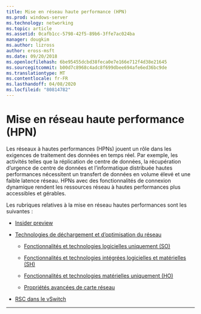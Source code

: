 ```yaml
---
title: Mise en réseau haute performance (HPN)
ms.prod: windows-server
ms.technology: networking
ms.topic: article
ms.assetid: 0cafb1cc-5798-42f5-89b6-3ffe7ac024ba
manager: dougkim
ms.author: lizross
author: eross-msft
ms.date: 09/20/2018
ms.openlocfilehash: 6be95455dcbd38feca0e7e166e712f4d38e21645
ms.sourcegitcommit: b00d7c8968c4adc8f699dbee694afe6ed36bc9de
ms.translationtype: MT
ms.contentlocale: fr-FR
ms.lasthandoff: 04/08/2020
ms.locfileid: "80814782"
---
```

# <a name="high-performance-networking-hpn"></a>Mise en réseau haute performance (HPN)

Les réseaux à hautes performances (HPNs) jouent un rôle dans les exigences de traitement des données en temps réel. Par exemple, les activités telles que la réplication de centre de données, la récupération d’urgence de centre de données et l’informatique distribuée hautes performances nécessitent un transfert de données en volume élevé et une faible latence réseau. HPNs avec des fonctionnalités de connexion dynamique rendent les ressources réseau à hautes performances plus accessibles et gérables. 


Les rubriques relatives à la mise en réseau hautes performances sont les suivantes :

- [Insider preview](hpn-insider-preview.md)

- [Technologies de déchargement et d’optimisation du réseau](network-offload-and-optimization.md)

  - [Fonctionnalités et technologies logicielles uniquement (SO)](hpn-software-only-features.md)

  - [Fonctionnalités et technologies intégrées logicielles et matérielles (SH)](hpn-software-hardware-features.md)

  - [Fonctionnalités et technologies matérielles uniquement (HO)](hpn-hardware-only-features.md)

  - [Propriétés avancées de carte réseau](hpn-nic-advanced-properties.md)

- [RSC dans le vSwitch](rsc-in-the-vswitch.md)

---